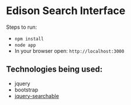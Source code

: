 # Edison Search Interface

Steps to run: 
 - `npm install`
 - `node app`
 - In your browser open: `http://localhost:3000`
 
 
 
## Technologies being used: 
 - jquery 
 - bootstrap 
 - [jquery-searchable](https://github.com/stidges/jquery-searchable)
 